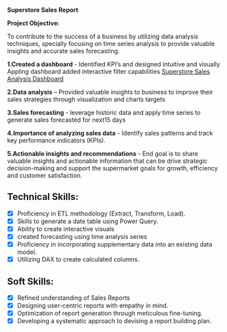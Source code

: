 **Superstore Sales Report**


**Project  Objective:**
  
To contribute to the success of a business by utilizing data analysis techniques, specially focusing on time series analysis to provide valuable insights and accurate sales forecasting.

    
**1.Created a dashboard**  - Identified KPI’s and designed intuitive and visually Appling dashboard  added interactive filter capabilities [Superstore Sales Analysis Dashboard ]( https://app.powerbi.com/view?r=eyJrIjoiY2Y5MWRhZTAtOWMxOC00MWY3LWIxN2MtYTAxZTBkZWU3YmZiIiwidCI6ImM2ZTU0OWIzLTVmNDUtNDAzMi1hYWU5LWQ0MjQ0ZGM1YjJjNCJ9) 

**2.Data analysis** – Provided valuable insights to business to improve their sales strategies through visualization and charts targets

 **3.Sales forecasting** - leverage historic data and apply time series to generate sales forecasted for next15 days

 **4.Importance of analyzing sales data**  - Identify sales patterns and track key performance indicators (KPIs).

 **5.Actionable insights and recommendations** - End goal is to share valuable insights and actionable information that can be drive strategic decision-making and support the supermarket goals for growth, efficiency and customer satisfaction.

## Technical Skills:
- [x]	Proficiency in ETL methodology (Extract, Transform, Load).
- [x]	Skills to generate a date table using Power Query.
- [x]	Ability to create interactive visuals 
- [x]	created forecasting using time analysis series  
- [x]	Proficiency in incorporating supplementary data into an existing data model.
- [x]	Utilizing DAX to create calculated columns.

## Soft Skills:
- [x]	Refined understanding of Sales Reports
- [x]	Designing user-centric reports with empathy in mind.
- [x]	Optimization of report generation through meticulous fine-tuning.
- [x]	Developing a systematic approach to devising a report building plan.
